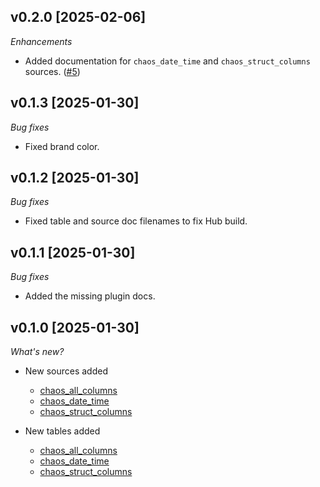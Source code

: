 ## v0.2.0 [2025-02-06]

_Enhancements_

- Added documentation for `chaos_date_time` and `chaos_struct_columns` sources. ([#5](https://github.com/turbot/tailpipe-plugin-chaos/pull/5))

## v0.1.3 [2025-01-30]

_Bug fixes_

- Fixed brand color.

## v0.1.2 [2025-01-30]

_Bug fixes_

- Fixed table and source doc filenames to fix Hub build.

## v0.1.1 [2025-01-30]

_Bug fixes_

- Added the missing plugin docs.

## v0.1.0 [2025-01-30]

_What's new?_

- New sources added

  - [chaos_all_columns](https://hub.tailpipe.io/plugins/turbot/chaos/sources/chaos_all_columns)
  - [chaos_date_time](https://hub.tailpipe.io/plugins/turbot/chaos/sources/chaos_date_time)
  - [chaos_struct_columns](https://hub.tailpipe.io/plugins/turbot/chaos/sources/chaos_struct_columns)

- New tables added

  - [chaos_all_columns](https://hub.tailpipe.io/plugins/turbot/chaos/tables/chaos_all_columns)
  - [chaos_date_time](https://hub.tailpipe.io/plugins/turbot/chaos/tables/chaos_date_time)
  - [chaos_struct_columns](https://hub.tailpipe.io/plugins/turbot/chaos/tables/chaos_struct_columns)
